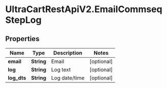 # UltraCartRestApiV2.EmailCommseqStepLog

## Properties

Name | Type | Description | Notes
------------ | ------------- | ------------- | -------------
**email** | **String** | Email | [optional] 
**log** | **String** | Log text | [optional] 
**log_dts** | **String** | Log date/time | [optional] 


